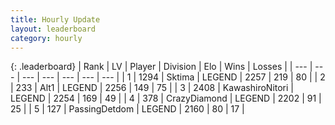 ```yaml
---
title: Hourly Update
layout: leaderboard
category: hourly
---
```


{: .leaderboard}
| Rank | LV | Player | Division | Elo | Wins | Losses |
| --- | --- | --- | --- | --- | --- | --- |
| <span data-change="0">1</span> | 1294 | <span title="ID: 353063">Sktima</span> | LEGEND | <span data-change="0">2257</span> | <span data-change="0">219</span> | <span data-change="0">80</span> |
| <span data-change="0">2</span> | 233 | <span title="ID: 443550">Alt1</span> | LEGEND | <span data-change="0">2256</span> | <span data-change="0">149</span> | <span data-change="0">75</span> |
| <span data-change="0">3</span> | 2408 | <span title="ID: 164871">KawashiroNitori</span> | LEGEND | <span data-change="0">2254</span> | <span data-change="0">169</span> | <span data-change="0">49</span> |
| <span data-change="0">4</span> | 378 | <span title="ID: 202316">CrazyDiamond</span> | LEGEND | <span data-change="2">2202</span> | <span data-change="1">91</span> | <span data-change="0">25</span> |
| <span data-change="0">5</span> | 127 | <span title="ID: 454837">PassingDetdom</span> | LEGEND | <span data-change="0">2160</span> | <span data-change="0">80</span> | <span data-change="0">17</span> |